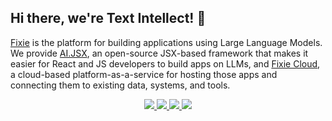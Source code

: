 
## Hi there, we're Text Intellect! 🦊

[Fixie](https://fixie.ai/) is the platform for building applications using Large Language Models. We provide [AI.JSX](https://github.com/fixie-ai/ai-jsx), an open-source JSX-based framework that makes it easier for React and JS developers to build apps on LLMs, and [Fixie Cloud](https://app.fixie.ai), a cloud-based platform-as-a-service for hosting those apps and connecting them to existing data, systems, and tools.

<p align="center">
<a href="https://textintellect.com/">
<img src="https://img.shields.io/badge/Web-681DFF?style=for-the-badge&logo=web&logoColor=white" />
</a>
<a href="https://www.linkedin.com/company/text-intellect">
<img src="https://img.shields.io/badge/LinkedIn-0077B5?style=for-the-badge&logo=linkedin&logoColor=white" />
</a>
<a href="https://twitter.com/TextIntellect">
<img src="https://img.shields.io/badge/Twitter-2F9EFD?style=for-the-badge&logo=twitter&logoColor=blue"/>
</a>
<a href="https://textintellect.com/">
<img src="https://img.shields.io/badge/Medium-FFD606?style=for-the-badge&logo=medium&logoColor=black"/>
</a>
</p>
